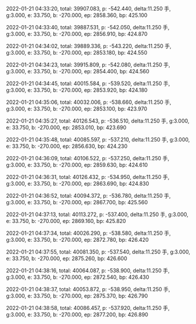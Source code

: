 2022-01-21 04:33:20, total: 39907.083, p: -542.440, delta:11.250 手, g:3.000, e: 33.750, b: -270.000, ep: 2858.360, bp: 425.100

2022-01-21 04:33:40, total: 39887.531, p: -542.050, delta:11.250 手, g:3.000, e: 33.750, b: -270.000, ep: 2856.910, bp: 424.870

2022-01-21 04:34:02, total: 39889.336, p: -543.220, delta:11.250 手, g:3.000, e: 33.750, b: -270.000, ep: 2853.180, bp: 424.550

2022-01-21 04:34:23, total: 39915.809, p: -542.080, delta:11.250 手, g:3.000, e: 33.750, b: -270.000, ep: 2854.400, bp: 424.560

2022-01-21 04:34:45, total: 40015.584, p: -539.520, delta:11.250 手, g:3.000, e: 33.750, b: -270.000, ep: 2853.920, bp: 424.180

2022-01-21 04:35:06, total: 40032.006, p: -538.660, delta:11.250 手, g:3.000, e: 33.750, b: -270.000, ep: 2853.100, bp: 423.970

2022-01-21 04:35:27, total: 40126.543, p: -536.510, delta:11.250 手, g:3.000, e: 33.750, b: -270.000, ep: 2853.010, bp: 423.690

2022-01-21 04:35:48, total: 40085.597, p: -537.210, delta:11.250 手, g:3.000, e: 33.750, b: -270.000, ep: 2856.630, bp: 424.230

2022-01-21 04:36:09, total: 40106.522, p: -537.250, delta:11.250 手, g:3.000, e: 33.750, b: -270.000, ep: 2859.630, bp: 424.610

2022-01-21 04:36:31, total: 40126.432, p: -534.950, delta:11.250 手, g:3.000, e: 33.750, b: -270.000, ep: 2863.690, bp: 424.830

2022-01-21 04:36:52, total: 40094.372, p: -536.780, delta:11.250 手, g:3.000, e: 33.750, b: -270.000, ep: 2867.700, bp: 425.560

2022-01-21 04:37:13, total: 40113.272, p: -537.400, delta:11.250 手, g:3.000, e: 33.750, b: -270.000, ep: 2869.160, bp: 425.820

2022-01-21 04:37:34, total: 40026.290, p: -538.580, delta:11.250 手, g:3.000, e: 33.750, b: -270.000, ep: 2872.780, bp: 426.420

2022-01-21 04:37:55, total: 40081.350, p: -537.540, delta:11.250 手, g:3.000, e: 33.750, b: -270.000, ep: 2875.260, bp: 426.600

2022-01-21 04:38:16, total: 40064.087, p: -538.900, delta:11.250 手, g:3.000, e: 33.750, b: -270.000, ep: 2872.540, bp: 426.430

2022-01-21 04:38:37, total: 40053.872, p: -538.950, delta:11.250 手, g:3.000, e: 33.750, b: -270.000, ep: 2875.370, bp: 426.790

2022-01-21 04:38:58, total: 40086.457, p: -537.920, delta:11.250 手, g:3.000, e: 33.750, b: -270.000, ep: 2877.200, bp: 426.890